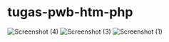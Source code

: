 # tugas-pwb-htm-php
![Screenshot (4)](https://github.com/dwinurfatimah20/tugas-pwb-htm-php/assets/118708533/19de3307-c1c9-4296-8368-0f54ea7e452c)
![Screenshot (3)](https://github.com/dwinurfatimah20/tugas-pwb-htm-php/assets/118708533/fd90ddbe-8191-4bc5-abf9-95e641a81edf)
![Screenshot (1)](https://github.com/dwinurfatimah20/tugas-pwb-htm-php/assets/118708533/8477c32f-800d-4968-b5ce-1120c990e630)
